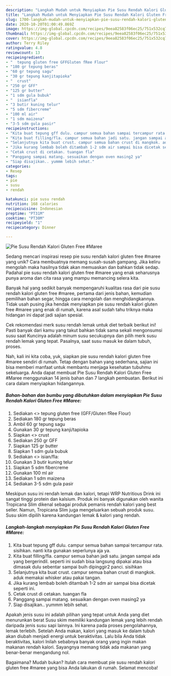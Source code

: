 ```yaml
---
description: "Langkah Mudah untuk Menyiapkan Pie Susu Rendah Kalori Gluten Free #Maree Anti Gagal"
title: "Langkah Mudah untuk Menyiapkan Pie Susu Rendah Kalori Gluten Free #Maree Anti Gagal"
slug: 1700-langkah-mudah-untuk-menyiapkan-pie-susu-rendah-kalori-gluten-free-maree-anti-gagal
date: 2020-10-20T01:00:49.869Z
image: https://img-global.cpcdn.com/recipes/9eea82583f06ec25/751x532cq70/pie-susu-rendah-kalori-gluten-free-maree-foto-resep-utama.jpg
thumbnail: https://img-global.cpcdn.com/recipes/9eea82583f06ec25/751x532cq70/pie-susu-rendah-kalori-gluten-free-maree-foto-resep-utama.jpg
cover: https://img-global.cpcdn.com/recipes/9eea82583f06ec25/751x532cq70/pie-susu-rendah-kalori-gluten-free-maree-foto-resep-utama.jpg
author: Terry Riley
ratingvalue: 4.8
reviewcount: 13
recipeingredient:
- "  tepung gluten free GFFGluten fRee Flour"
- "180 gr tepung beras"
- "60 gr tepung sagu"
- "30 gr tepung kanjitapioka"
- "  crust"
- "250 gr GFF"
- "125 gr butter"
- "1 sdm gula bubuk"
- "  isianfla"
- "3 butir kuning telur"
- "5 sdm fibercreme"
- "100 ml air"
- "1 sdm maizena"
- "3-5 sdm gula pasir"
recipeinstructions:
- "Kita buat tepung gff dulu. campur semua bahan sampai tercampur rata. sisihkan. nanti kita gunakan seperlunya aja ya."
- "Kita buat filling/fla. campur semua bahan jadi satu. jangan sampai ada yang bergerindil. seperti ini sudah bisa langsung dipakai atau bisa dimasak dulu sebentar sampai buih dipinggir2 panci. sisihkan"
- "Selanjutnya kita buat crust. campur semua bahan crust di mangkok. aduk memakai whisker atau pakai tangan."
- "Jika kurang lembab boleh ditambah 1-2 sdm air sampai bisa dicetak seperti ini."
- "Cetak crust di cetakan. tuangan fla"
- "Panggang sampai matang. sesuaikan dengan oven masing2 ya"
- "Siap disajikan.. yummm lebih sehat."
categories:
- Resep
tags:
- pie
- susu
- rendah

katakunci: pie susu rendah 
nutrition: 168 calories
recipecuisine: Indonesian
preptime: "PT31M"
cooktime: "PT30M"
recipeyield: "1"
recipecategory: Dinner

---
```



![Pie Susu Rendah Kalori Gluten Free #Maree](https://img-global.cpcdn.com/recipes/9eea82583f06ec25/751x532cq70/pie-susu-rendah-kalori-gluten-free-maree-foto-resep-utama.jpg)

Sedang mencari inspirasi resep pie susu rendah kalori gluten free #maree yang unik? Cara membuatnya memang susah-susah gampang. Jika keliru mengolah maka hasilnya tidak akan memuaskan dan bahkan tidak sedap. Padahal pie susu rendah kalori gluten free #maree yang enak seharusnya punya aroma dan cita rasa yang mampu memancing selera kita.

Banyak hal yang sedikit banyak mempengaruhi kualitas rasa dari pie susu rendah kalori gluten free #maree, pertama dari jenis bahan, kemudian pemilihan bahan segar, hingga cara mengolah dan menghidangkannya. Tidak usah pusing jika hendak menyiapkan pie susu rendah kalori gluten free #maree yang enak di rumah, karena asal sudah tahu triknya maka hidangan ini dapat jadi sajian spesial.

Cek rekomendasi merk susu rendah lemak untuk diet terbaik berikut ini! Pasti banyak dari kamu yang takut bahkan tidak sama sekali mengonsumsi susu saat Kuncinya adalah minum susu secukupnya dan pilih merk susu rendah lemak yang tepat. Pasalnya, saat susu masuk ke dalam tubuh, proses.


Nah, kali ini kita coba, yuk, siapkan pie susu rendah kalori gluten free #maree sendiri di rumah. Tetap dengan bahan yang sederhana, sajian ini bisa memberi manfaat untuk membantu menjaga kesehatan tubuhmu sekeluarga. Anda dapat membuat Pie Susu Rendah Kalori Gluten Free #Maree menggunakan 14 jenis bahan dan 7 langkah pembuatan. Berikut ini cara dalam menyiapkan hidangannya.

<!--inarticleads1-->

##### Bahan-bahan dan bumbu yang dibutuhkan dalam menyiapkan Pie Susu Rendah Kalori Gluten Free #Maree:

1. Sediakan  &lt;&gt; tepung gluten free (GFF/Gluten fRee Flour)
1. Sediakan 180 gr tepung beras
1. Ambil 60 gr tepung sagu
1. Gunakan 30 gr tepung kanji/tapioka
1. Siapkan  &lt;&gt; crust
1. Sediakan 250 gr GFF
1. Siapkan 125 gr butter
1. Siapkan 1 sdm gula bubuk
1. Sediakan  &lt;&gt; isian/fla:
1. Gunakan 3 butir kuning telur
1. Siapkan 5 sdm fibercreme
1. Gunakan 100 ml air
1. Sediakan 1 sdm maizena
1. Sediakan 3-5 sdm gula pasir


Meskipun susu ini rendah lemak dan kalori, tetapi WRP Nutritious Drink ini sangat tinggi protein dan kalsium. Produk ini banyak digunakan oleh wanita Tropicana Slim dikenal sebagai produk pemanis rendah kalori yang best seller. Namun, Tropicana Slim juga mengeluarkan sebuah produk susu. Susu skim dipilih karena kandungan lemak &amp; kalori yang rendah. 

<!--inarticleads2-->

##### Langkah-langkah menyiapkan Pie Susu Rendah Kalori Gluten Free #Maree:

1. Kita buat tepung gff dulu. campur semua bahan sampai tercampur rata. sisihkan. nanti kita gunakan seperlunya aja ya.
1. Kita buat filling/fla. campur semua bahan jadi satu. jangan sampai ada yang bergerindil. seperti ini sudah bisa langsung dipakai atau bisa dimasak dulu sebentar sampai buih dipinggir2 panci. sisihkan
1. Selanjutnya kita buat crust. campur semua bahan crust di mangkok. aduk memakai whisker atau pakai tangan.
1. Jika kurang lembab boleh ditambah 1-2 sdm air sampai bisa dicetak seperti ini.
1. Cetak crust di cetakan. tuangan fla
1. Panggang sampai matang. sesuaikan dengan oven masing2 ya
1. Siap disajikan.. yummm lebih sehat.


Apakah jenis susu ini adalah pilihan yang tepat untuk Anda yang diet menurunkan berat Susu skim memiliki kandungan lemak yang lebih rendah daripada jenis susu sapi lainnya. Ini karena pada proses pengolahannya, lemak terlebih. Setelah Anda makan, kalori yang masuk ke dalam tubuh akan diubah menjadi energi untuk beraktivitas. Lalu bila Anda tidak beraktivitas, kalori Inilah sebabnya banyak orang yang ingin makan makanan rendah kalori. Sayangnya memang tidak ada makanan yang benar-benar mengandung nol. 

Bagaimana? Mudah bukan? Itulah cara membuat pie susu rendah kalori gluten free #maree yang bisa Anda lakukan di rumah. Selamat mencoba!
